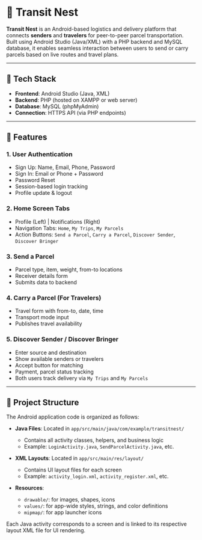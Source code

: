 # 🚚 Transit Nest

**Transit Nest** is an Android-based logistics and delivery platform that connects **senders** and **travelers** for peer-to-peer parcel transportation. Built using Android Studio (Java/XML) with a PHP backend and MySQL database, it enables seamless interaction between users to send or carry parcels based on live routes and travel plans.

---

## 🔧 Tech Stack

- **Frontend**: Android Studio (Java, XML)
- **Backend**: PHP (hosted on XAMPP or web server)
- **Database**: MySQL (phpMyAdmin)
- **Connection**: HTTPS API (via PHP endpoints)

---

## 📱 Features

### 1. **User Authentication**
- Sign Up: Name, Email, Phone, Password
- Sign In: Email or Phone + Password
- Password Reset
- Session-based login tracking
- Profile update & logout

### 2. **Home Screen Tabs**
- Profile (Left) | Notifications (Right)
- Navigation Tabs: `Home`, `My Trips`, `My Parcels`
- Action Buttons: `Send a Parcel`, `Carry a Parcel`, `Discover Sender`, `Discover Bringer`

### 3. **Send a Parcel**
- Parcel type, item, weight, from-to locations
- Receiver details form
- Submits data to backend

### 4. **Carry a Parcel (For Travelers)**
- Travel form with from-to, date, time
- Transport mode input
- Publishes travel availability

### 5. **Discover Sender / Discover Bringer**
- Enter source and destination
- Show available senders or travelers
- Accept button for matching
- Payment, parcel status tracking
- Both users track delivery via `My Trips` and `My Parcels`

---

## 📁 Project Structure

The Android application code is organized as follows:

- **Java Files**: Located in `app/src/main/java/com/example/transitnest/`
  - Contains all activity classes, helpers, and business logic
  - Example: `LoginActivity.java`, `SendParcelActivity.java`, etc.

- **XML Layouts**: Located in `app/src/main/res/layout/`
  - Contains UI layout files for each screen
  - Example: `activity_login.xml`, `activity_register.xml`, etc.

- **Resources**:
  - `drawable/`: for images, shapes, icons
  - `values/`: for app-wide styles, strings, and color definitions
  - `mipmap/`: for app launcher icons

Each Java activity corresponds to a screen and is linked to its respective layout XML file for UI rendering.

